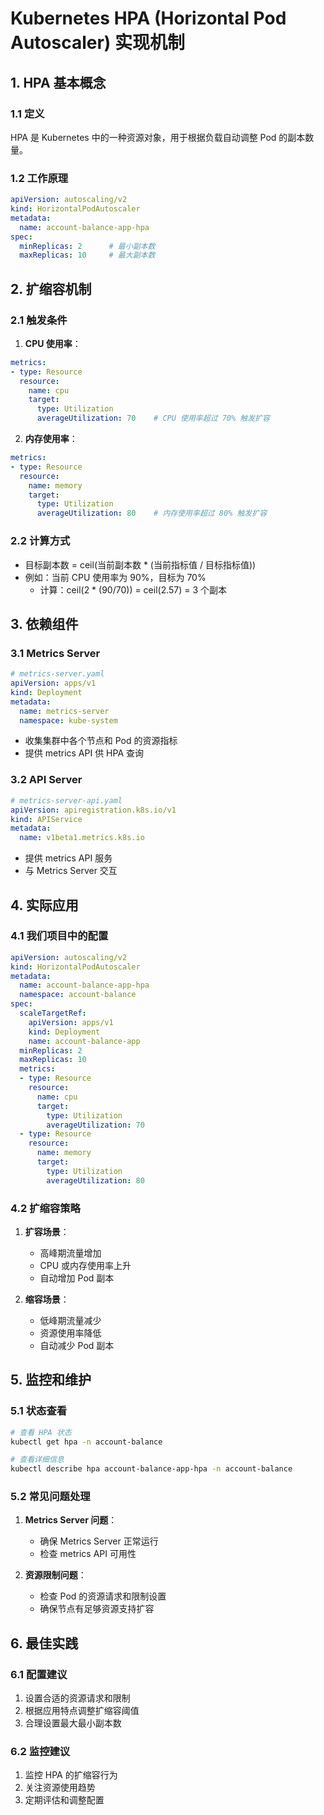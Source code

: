 # Kubernetes HPA (Horizontal Pod Autoscaler) 实现机制

## 1. HPA 基本概念

### 1.1 定义
HPA 是 Kubernetes 中的一种资源对象，用于根据负载自动调整 Pod 的副本数量。

### 1.2 工作原理
```yaml
apiVersion: autoscaling/v2
kind: HorizontalPodAutoscaler
metadata:
  name: account-balance-app-hpa
spec:
  minReplicas: 2      # 最小副本数
  maxReplicas: 10     # 最大副本数
```

## 2. 扩缩容机制

### 2.1 触发条件
1. **CPU 使用率**：
```yaml
metrics:
- type: Resource
  resource:
    name: cpu
    target:
      type: Utilization
      averageUtilization: 70    # CPU 使用率超过 70% 触发扩容
```

2. **内存使用率**：
```yaml
metrics:
- type: Resource
  resource:
    name: memory
    target:
      type: Utilization
      averageUtilization: 80    # 内存使用率超过 80% 触发扩容
```

### 2.2 计算方式
- 目标副本数 = ceil(当前副本数 * (当前指标值 / 目标指标值))
- 例如：当前 CPU 使用率为 90%，目标为 70%
  - 计算：ceil(2 * (90/70)) = ceil(2.57) = 3 个副本

## 3. 依赖组件

### 3.1 Metrics Server
```yaml
# metrics-server.yaml
apiVersion: apps/v1
kind: Deployment
metadata:
  name: metrics-server
  namespace: kube-system
```
- 收集集群中各个节点和 Pod 的资源指标
- 提供 metrics API 供 HPA 查询

### 3.2 API Server
```yaml
# metrics-server-api.yaml
apiVersion: apiregistration.k8s.io/v1
kind: APIService
metadata:
  name: v1beta1.metrics.k8s.io
```
- 提供 metrics API 服务
- 与 Metrics Server 交互

## 4. 实际应用

### 4.1 我们项目中的配置
```yaml
apiVersion: autoscaling/v2
kind: HorizontalPodAutoscaler
metadata:
  name: account-balance-app-hpa
  namespace: account-balance
spec:
  scaleTargetRef:
    apiVersion: apps/v1
    kind: Deployment
    name: account-balance-app
  minReplicas: 2
  maxReplicas: 10
  metrics:
  - type: Resource
    resource:
      name: cpu
      target:
        type: Utilization
        averageUtilization: 70
  - type: Resource
    resource:
      name: memory
      target:
        type: Utilization
        averageUtilization: 80
```

### 4.2 扩缩容策略
1. **扩容场景**：
   - 高峰期流量增加
   - CPU 或内存使用率上升
   - 自动增加 Pod 副本

2. **缩容场景**：
   - 低峰期流量减少
   - 资源使用率降低
   - 自动减少 Pod 副本

## 5. 监控和维护

### 5.1 状态查看
```bash
# 查看 HPA 状态
kubectl get hpa -n account-balance

# 查看详细信息
kubectl describe hpa account-balance-app-hpa -n account-balance
```

### 5.2 常见问题处理
1. **Metrics Server 问题**：
   - 确保 Metrics Server 正常运行
   - 检查 metrics API 可用性

2. **资源限制问题**：
   - 检查 Pod 的资源请求和限制设置
   - 确保节点有足够资源支持扩容

## 6. 最佳实践

### 6.1 配置建议
1. 设置合适的资源请求和限制
2. 根据应用特点调整扩缩容阈值
3. 合理设置最大最小副本数

### 6.2 监控建议
1. 监控 HPA 的扩缩容行为
2. 关注资源使用趋势
3. 定期评估和调整配置 